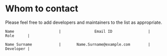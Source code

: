 # Whom to contact

Please feel free to add developers and maintainers to the list as appropriate.

    Name                    |               Email ID                |       Role      |

    Name Surname            |       Name.Surname@example.com        |       Developer |
